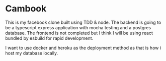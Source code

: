 # Cambook

This is my facebook clone built using TDD & node. The backend is going to be a typescript express application with mocha testing and a postgres database. The frontend is not completed but I think I will be using react bundled by esbuild for rapid development.

I want to use docker and heroku as the deployment method as that is how i host my database locally.
